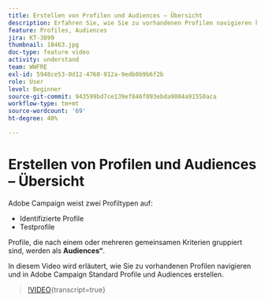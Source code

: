 ```yaml
---
title: Erstellen von Profilen und Audiences – Übersicht
description: Erfahren Sie, wie Sie zu vorhandenen Profilen navigieren können und wie Sie Profile und Audiences erstellen.
feature: Profiles, Audiences
jira: KT-3899
thumbnail: 18463.jpg
doc-type: feature video
activity: understand
team: WWFRE
exl-id: 5948ce53-0d12-4768-912a-9edb0b9b6f2b
role: User
level: Beginner
source-git-commit: 943599bd7ce139ef846f093ebda9084a91550aca
workflow-type: tm+mt
source-wordcount: '69'
ht-degree: 40%

---
```


# Erstellen von Profilen und Audiences – Übersicht

Adobe Campaign weist zwei Profiltypen auf:

* Identifizierte Profile
* Testprofile

Profile, die nach einem oder mehreren gemeinsamen Kriterien gruppiert sind, werden als **Audiences“**.

In diesem Video wird erläutert, wie Sie zu vorhandenen Profilen navigieren und in Adobe Campaign Standard Profile und Audiences erstellen.

>[!VIDEO](https://video.tv.adobe.com/v/18463/?learn=on){transcript=true}
